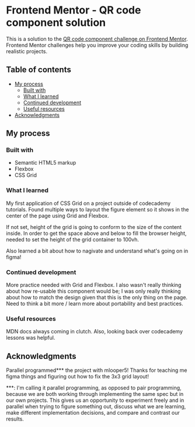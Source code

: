 # Frontend Mentor - QR code component solution

This is a solution to the [QR code component challenge on Frontend Mentor](https://www.frontendmentor.io/challenges/qr-code-component-iux_sIO_H). Frontend Mentor challenges help you improve your coding skills by building realistic projects. 

## Table of contents

- [My process](#my-process)
  - [Built with](#built-with)
  - [What I learned](#what-i-learned)
  - [Continued development](#continued-development)
  - [Useful resources](#useful-resources)
- [Acknowledgments](#acknowledgments)

## My process

### Built with

- Semantic HTML5 markup
- Flexbox
- CSS Grid

### What I learned

My first application of CSS Grid on a project outside of codecademy tutorials. Found multiple ways to layout the figure element so it shows in the center of the page using Grid and Flexbox.  

If not set, height of the grid is going to conform to the size of the content inside. In order to get the space above and below to fill the browser height, needed to set the height of the grid container to 100vh.

Also learned a bit about how to nagivate and understand what's going on in figma!

### Continued development

More practice needed with Grid and Flexbox. I also wasn't really thinking about how re-usable this component would be; I was only really thinking about how to match the design given that this is the only thing on the page. Need to think a bit more / learn more about portability and best practices.

### Useful resources

MDN docs always coming in clutch. Also, looking back over codecademy lessons was helpful.

## Acknowledgments

Parallel programmed*** the project with mlooper5! Thanks for teaching me figma things and figuring out how to fix the 3x3 grid layout!

***: I'm calling it parallel programming, as opposed to pair programming, because we are both working through implementing the same spec but in our own projects. This gives us an opportunity to experiment freely and in parallel when trying to figure something out, discuss what we are learning, make different implementation decisions, and compare and contrast our results. 